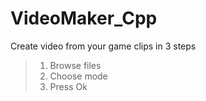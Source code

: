 # VideoMaker_Cpp
Create video from your game clips in 3 steps
>1. Browse files
>2. Choose mode
>3. Press Ok

